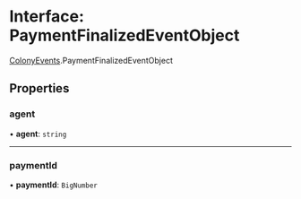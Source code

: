 # Interface: PaymentFinalizedEventObject

[ColonyEvents](../modules/ColonyEvents.md).PaymentFinalizedEventObject

## Properties

### agent

• **agent**: `string`

___

### paymentId

• **paymentId**: `BigNumber`
